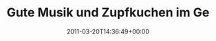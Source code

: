 ---
retweeted: false
source: <a href="http://itunes.apple.com/us/app/twitter/id409789998?mt=12" rel="nofollow">Twitter
  for Mac</a>
entities:
  hashtags: []
  symbols: []
  user_mentions:
  - name: Die Z99
    screen_name: dachwg
    indices:
    - '73'
    - '80'
    id_str: '91882733'
    id: '91882733'
  urls: []
display_text_range:
- '0'
- '85'
favorite_count: '0'
id_str: '49479509589753857'
truncated: false
retweet_count: '0'
id: '49479509589753857'
created_at: Sun Mar 20 14:36:49 +0000 2011
favorited: false
full_text: Gute Musik und Zupfkuchen im Gepäck. Mal sehn ob überhaupt jemand in der
  [@dachwg](https://twitter.com/dachwg) ist.
lang: de
tags:
- pesos:twitter
date: '2011-03-20T14:36:49+00:00'
src: https://twitter.com/bascht/status/49479509589753857
original_url: https://twitter.com/bascht/status/49479509589753857
type: twitter_tweet
text: Gute Musik und Zupfkuchen im Gepäck. Mal sehn ob überhaupt jemand in der [@dachwg](https://twitter.com/dachwg)
  ist.
title: Gute Musik und Zupfkuchen im Ge

---